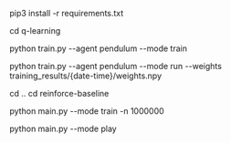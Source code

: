 pip3 install -r requirements.txt

cd q-learning

python train.py --agent pendulum --mode train

python train.py --agent pendulum --mode run --weights training_results/{date-time}/weights.npy

cd ..
cd reinforce-baseline

python main.py --mode train -n 1000000

python main.py --mode play
